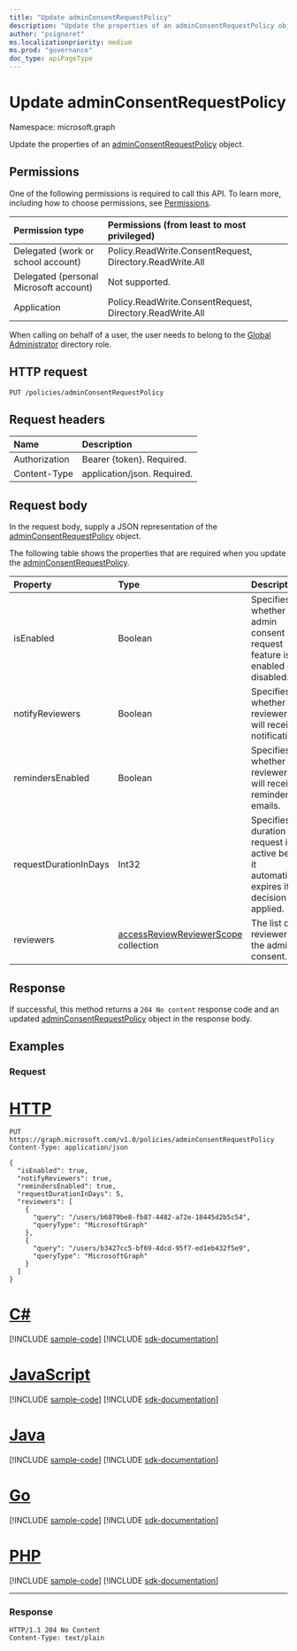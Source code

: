 ```yaml
---
title: "Update adminConsentRequestPolicy"
description: "Update the properties of an adminConsentRequestPolicy object."
author: "psignoret"
ms.localizationpriority: medium
ms.prod: "governance"
doc_type: apiPageType
---
```


# Update adminConsentRequestPolicy

Namespace: microsoft.graph

Update the properties of an [adminConsentRequestPolicy](../resources/adminconsentrequestpolicy.md) object.

## Permissions

One of the following permissions is required to call this API. To learn more, including how to choose permissions, see [Permissions](/graph/permissions-reference).

|Permission type|Permissions (from least to most privileged)|
|:---|:---|
|Delegated (work or school account)|Policy.ReadWrite.ConsentRequest, Directory.ReadWrite.All|
|Delegated (personal Microsoft account)|Not supported.|
|Application|Policy.ReadWrite.ConsentRequest, Directory.ReadWrite.All|

When calling on behalf of a user, the user needs to belong to the [Global Administrator](/azure/active-directory/roles/permissions-reference) directory role.

## HTTP request

<!-- {
  "blockType": "ignored"
}
-->
``` http
PUT /policies/adminConsentRequestPolicy
```

## Request headers

|Name|Description|
|:---|:---|
|Authorization|Bearer {token}. Required.|
|Content-Type|application/json. Required.|

## Request body

In the request body, supply a JSON representation of the [adminConsentRequestPolicy](../resources/adminconsentrequestpolicy.md) object.

The following table shows the properties that are required when you update the [adminConsentRequestPolicy](../resources/adminconsentrequestpolicy.md).

|Property|Type|Description|
|:---|:---|:---|
|isEnabled|Boolean|Specifies whether the admin consent request feature is enabled or disabled.|
|notifyReviewers|Boolean|Specifies whether reviewers will receive notifications.|
|remindersEnabled|Boolean|Specifies whether reviewers will receive reminder emails.|
|requestDurationInDays|Int32|Specifies the duration the request is active before it automatically expires if no decision is applied.|
|reviewers|[accessReviewReviewerScope](../resources/accessreviewreviewerscope.md) collection|The list of reviewers for the admin consent.|

## Response

If successful, this method returns a `204 No content` response code and an updated [adminConsentRequestPolicy](../resources/adminconsentrequestpolicy.md) object in the response body.

## Examples

### Request


# [HTTP](#tab/http)
<!-- {
  "blockType": "request",
  "name": "update_adminconsentrequestpolicy"
}
-->
``` http
PUT https://graph.microsoft.com/v1.0/policies/adminConsentRequestPolicy 
Content-Type: application/json

{
  "isEnabled": true,
  "notifyReviewers": true,
  "remindersEnabled": true,
  "requestDurationInDays": 5,
  "reviewers": [
    {
      "query": "/users/b6879be8-fb87-4482-a72e-18445d2b5c54",
      "queryType": "MicrosoftGraph"
    },
    {
      "query": "/users/b3427cc5-bf69-4dcd-95f7-ed1eb432f5e9",
      "queryType": "MicrosoftGraph"
    }
  ]
}
```

# [C#](#tab/csharp)
[!INCLUDE [sample-code](../includes/snippets/csharp/update-adminconsentrequestpolicy-csharp-snippets.md)]
[!INCLUDE [sdk-documentation](../includes/snippets/snippets-sdk-documentation-link.md)]

# [JavaScript](#tab/javascript)
[!INCLUDE [sample-code](../includes/snippets/javascript/update-adminconsentrequestpolicy-javascript-snippets.md)]
[!INCLUDE [sdk-documentation](../includes/snippets/snippets-sdk-documentation-link.md)]

# [Java](#tab/java)
[!INCLUDE [sample-code](../includes/snippets/java/update-adminconsentrequestpolicy-java-snippets.md)]
[!INCLUDE [sdk-documentation](../includes/snippets/snippets-sdk-documentation-link.md)]

# [Go](#tab/go)
[!INCLUDE [sample-code](../includes/snippets/go/update-adminconsentrequestpolicy-go-snippets.md)]
[!INCLUDE [sdk-documentation](../includes/snippets/snippets-sdk-documentation-link.md)]

# [PHP](#tab/php)
[!INCLUDE [sample-code](../includes/snippets/php/update-adminconsentrequestpolicy-php-snippets.md)]
[!INCLUDE [sdk-documentation](../includes/snippets/snippets-sdk-documentation-link.md)]

---


### Response

<!-- {
  "blockType": "response",
  "truncated": true
}
-->
``` http
HTTP/1.1 204 No Content
Content-Type: text/plain
```
